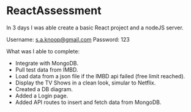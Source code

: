 # ReactAssessment

In 3 days I was able create a basic React project and a nodeJS server.

Username: s.a.knoop@gmail.com
Password: 123

What was I able to complete:
- Integrate with MongoDB.
- Pull test data from IMBD.
- Load data from a json file if the IMBD api failed (free limit reached).
- Display the TV Shows in a clean look, simular to Netflix.
- Created a DB diagram.
- Added a Login page.
- Added API routes to insert and fetch data from MongoDB.
